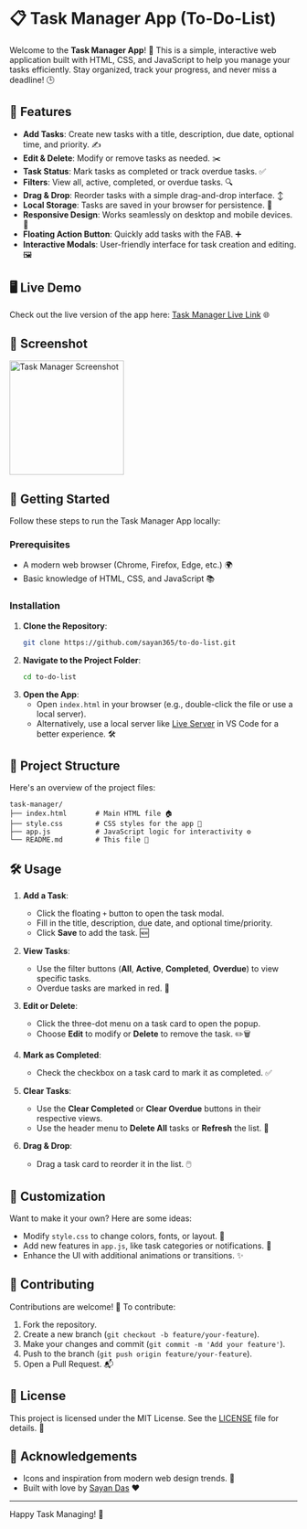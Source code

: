 # 📋 Task Manager App (To-Do-List)

Welcome to the **Task Manager App**! 🚀 This is a simple, interactive web application built with HTML, CSS, and JavaScript to help you manage your tasks efficiently. Stay organized, track your progress, and never miss a deadline! 🕒

## 🌟 Features

- **Add Tasks**: Create new tasks with a title, description, due date, optional time, and priority. ✍️
- **Edit & Delete**: Modify or remove tasks as needed. ✂️
- **Task Status**: Mark tasks as completed or track overdue tasks. ✅
- **Filters**: View all, active, completed, or overdue tasks. 🔍
- **Drag & Drop**: Reorder tasks with a simple drag-and-drop interface. ↕️
- **Local Storage**: Tasks are saved in your browser for persistence. 💾
- **Responsive Design**: Works seamlessly on desktop and mobile devices. 📱
- **Floating Action Button**: Quickly add tasks with the FAB. ➕
- **Interactive Modals**: User-friendly interface for task creation and editing. 🖼️

## 🖥️ Live Demo

Check out the live version of the app here: [Task Manager Live Link](https://sayan365.github.io/to-do-list) 🌐


## 📸 Screenshot

<img src="https://i.ibb.co/1GL45CJH/sayan365-github-io-to-do-list-Samsung-Galaxy-S8.png" alt="Task Manager Screenshot" width="200">

## 🚀 Getting Started

Follow these steps to run the Task Manager App locally:

### Prerequisites
- A modern web browser (Chrome, Firefox, Edge, etc.) 🌍
- Basic knowledge of HTML, CSS, and JavaScript 📚

### Installation
1. **Clone the Repository**:
   ```bash
   git clone https://github.com/sayan365/to-do-list.git
   ```
2. **Navigate to the Project Folder**:
   ```bash
   cd to-do-list
   ```
3. **Open the App**:
   - Open `index.html` in your browser (e.g., double-click the file or use a local server).
   - Alternatively, use a local server like [Live Server](https://marketplace.visualstudio.com/items?itemName=ritwickdey.LiveServer) in VS Code for a better experience. 🛠️

## 📂 Project Structure

Here's an overview of the project files:

```
task-manager/
├── index.html       # Main HTML file 🏠
├── style.css        # CSS styles for the app 🎨
├── app.js           # JavaScript logic for interactivity ⚙️
└── README.md        # This file 📖
```

## 🛠️ Usage

1. **Add a Task**:
   - Click the floating `+` button to open the task modal.
   - Fill in the title, description, due date, and optional time/priority.
   - Click **Save** to add the task. 🆕

2. **View Tasks**:
   - Use the filter buttons (**All**, **Active**, **Completed**, **Overdue**) to view specific tasks.
   - Overdue tasks are marked in red. 🚨

3. **Edit or Delete**:
   - Click the three-dot menu on a task card to open the popup.
   - Choose **Edit** to modify or **Delete** to remove the task. ✏️🗑️

4. **Mark as Completed**:
   - Check the checkbox on a task card to mark it as completed. ✅

5. **Clear Tasks**:
   - Use the **Clear Completed** or **Clear Overdue** buttons in their respective views.
   - Use the header menu to **Delete All** tasks or **Refresh** the list. 🔄

6. **Drag & Drop**:
   - Drag a task card to reorder it in the list. 🖱️

## 🎨 Customization

Want to make it your own? Here are some ideas:
- Modify `style.css` to change colors, fonts, or layout. 🌈
- Add new features in `app.js`, like task categories or notifications. 🔔
- Enhance the UI with additional animations or transitions. ✨


## 🤝 Contributing

Contributions are welcome! 🙌 To contribute:
1. Fork the repository.
2. Create a new branch (`git checkout -b feature/your-feature`).
3. Make your changes and commit (`git commit -m 'Add your feature'`).
4. Push to the branch (`git push origin feature/your-feature`).
5. Open a Pull Request. 📬

## 📜 License

This project is licensed under the MIT License. See the [LICENSE](LICENSE) file for details. 📄

## 🙏 Acknowledgements

- Icons and inspiration from modern web design trends. 🎉
- Built with love by [Sayan Das](https://github.com/sayan365) ❤️

---

Happy Task Managing! 🎯
